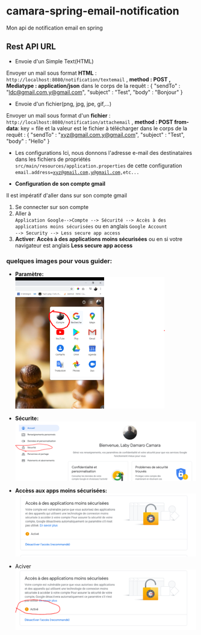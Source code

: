 # camara-spring-email-notification
Mon api de notification email en spring

## Rest API URL

* Envoie d'un Simple Text(HTML)

Envoyer un mail sous format **HTML** : <code>http://localhost:8080/notification/textemail</code> , **method : POST , Mediatype : application/json** dans le corps de la requêt : { "sendTo" : "ldc@gmail.com,y@gmail.com", "subject" : "Test", "body" : "Bonjour" }

* Envoie d'un fichier(png, jpg, jpe, gif,...)

Envoyer un mail sous format d'un **fichier** : <code>http://localhost:8080/notification/attachemail</code> , **method : POST from-data**: key = file et la valeur est le fichier à télécharger dans le corps de la requêt : { "sendTo" : "xyz@gmail.com,y@gmail.com", "subject" : "Test", "body" : "Hello" }

* Les configurations
Ici, nous donnons l'adresse e-mail des destinataires dans les fichiers de propriétés <code>src/main/resources/application.properties</code> de cette configuration <code>email.address=xyz@gmail.com,y@gmail.com,etc...</code>

* **Configuration de son compte gmail**

Il est impératif d'aller dans sur son compte gmail


1. Se connecter sur son compte
2. Aller à  
<code>Application Google-->Compte --> Sécurité --> Accès à des applications moins sécurisées</code>
ou en anglais
 <code>Google Account --> Security --> Less secure app access</code>
3. **Activer**:
           **Accès à des applications moins sécurisées** ou en si votre navigateur est anglais 
           **Less secure app access**

### quelques images pour vous guider:
*   **Paramètre:**<br/>
	<img src="parametre.PNG" alt="parametre"/>

*   **Sécurite:**<br/>
    <img src="securite.PNG" alt="securite"/>
*   **Accèss aux apps moins sécurisées:**<br/>
    <img src="access.PNG" alt="securite"/>
*   Aciver
    <img src="activer.PNG" alt="activer"/>

